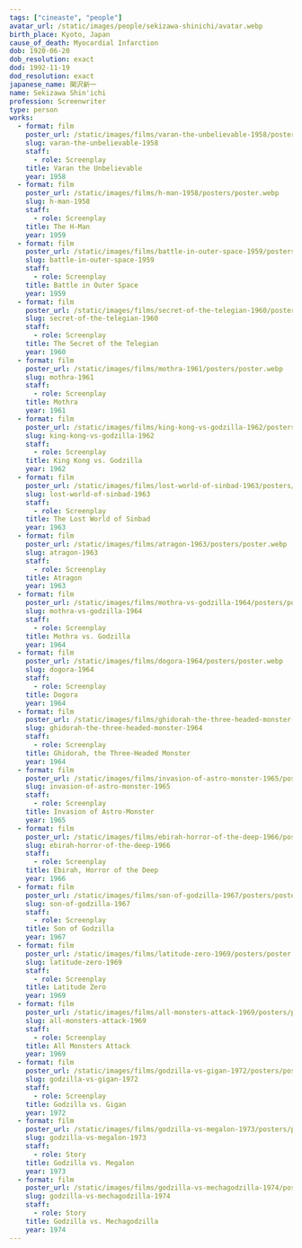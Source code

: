 ```yaml
---
tags: ["cineaste", "people"]
avatar_url: /static/images/people/sekizawa-shinichi/avatar.webp
birth_place: Kyoto, Japan
cause_of_death: Myocardial Infarction
dob: 1920-06-20
dob_resolution: exact
dod: 1992-11-19
dod_resolution: exact
japanese_name: 関沢新一
name: Sekizawa Shin'ichi
profession: Screenwriter
type: person
works:
  - format: film
    poster_url: /static/images/films/varan-the-unbelievable-1958/posters/poster.webp
    slug: varan-the-unbelievable-1958
    staff:
      - role: Screenplay
    title: Varan the Unbelievable
    year: 1958
  - format: film
    poster_url: /static/images/films/h-man-1958/posters/poster.webp
    slug: h-man-1958
    staff:
      - role: Screenplay
    title: The H-Man
    year: 1959
  - format: film
    poster_url: /static/images/films/battle-in-outer-space-1959/posters/poster.webp
    slug: battle-in-outer-space-1959
    staff:
      - role: Screenplay
    title: Battle in Outer Space
    year: 1959
  - format: film
    poster_url: /static/images/films/secret-of-the-telegian-1960/posters/poster.webp
    slug: secret-of-the-telegian-1960
    staff:
      - role: Screenplay
    title: The Secret of the Telegian
    year: 1960
  - format: film
    poster_url: /static/images/films/mothra-1961/posters/poster.webp
    slug: mothra-1961
    staff:
      - role: Screenplay
    title: Mothra
    year: 1961
  - format: film
    poster_url: /static/images/films/king-kong-vs-godzilla-1962/posters/poster.webp
    slug: king-kong-vs-godzilla-1962
    staff:
      - role: Screenplay
    title: King Kong vs. Godzilla
    year: 1962
  - format: film
    poster_url: /static/images/films/lost-world-of-sinbad-1963/posters/poster.webp
    slug: lost-world-of-sinbad-1963
    staff:
      - role: Screenplay
    title: The Lost World of Sinbad
    year: 1963
  - format: film
    poster_url: /static/images/films/atragon-1963/posters/poster.webp
    slug: atragon-1963
    staff:
      - role: Screenplay
    title: Atragon
    year: 1963
  - format: film
    poster_url: /static/images/films/mothra-vs-godzilla-1964/posters/poster.webp
    slug: mothra-vs-godzilla-1964
    staff:
      - role: Screenplay
    title: Mothra vs. Godzilla
    year: 1964
  - format: film
    poster_url: /static/images/films/dogora-1964/posters/poster.webp
    slug: dogora-1964
    staff:
      - role: Screenplay
    title: Dogora
    year: 1964
  - format: film
    poster_url: /static/images/films/ghidorah-the-three-headed-monster-1964/posters/poster.webp
    slug: ghidorah-the-three-headed-monster-1964
    staff:
      - role: Screenplay
    title: Ghidorah, the Three-Headed Monster
    year: 1964
  - format: film
    poster_url: /static/images/films/invasion-of-astro-monster-1965/posters/poster.webp
    slug: invasion-of-astro-monster-1965
    staff:
      - role: Screenplay
    title: Invasion of Astro-Monster
    year: 1965
  - format: film
    poster_url: /static/images/films/ebirah-horror-of-the-deep-1966/posters/poster.webp
    slug: ebirah-horror-of-the-deep-1966
    staff:
      - role: Screenplay
    title: Ebirah, Horror of the Deep
    year: 1966
  - format: film
    poster_url: /static/images/films/son-of-godzilla-1967/posters/poster.webp
    slug: son-of-godzilla-1967
    staff:
      - role: Screenplay
    title: Son of Godzilla
    year: 1967
  - format: film
    poster_url: /static/images/films/latitude-zero-1969/posters/poster.webp
    slug: latitude-zero-1969
    staff:
      - role: Screenplay
    title: Latitude Zero
    year: 1969
  - format: film
    poster_url: /static/images/films/all-monsters-attack-1969/posters/poster.webp
    slug: all-monsters-attack-1969
    staff:
      - role: Screenplay
    title: All Monsters Attack
    year: 1969
  - format: film
    poster_url: /static/images/films/godzilla-vs-gigan-1972/posters/poster.webp
    slug: godzilla-vs-gigan-1972
    staff:
      - role: Screenplay
    title: Godzilla vs. Gigan
    year: 1972
  - format: film
    poster_url: /static/images/films/godzilla-vs-megalon-1973/posters/poster.webp
    slug: godzilla-vs-megalon-1973
    staff:
      - role: Story
    title: Godzilla vs. Megalon
    year: 1973
  - format: film
    poster_url: /static/images/films/godzilla-vs-mechagodzilla-1974/posters/poster.webp
    slug: godzilla-vs-mechagodzilla-1974
    staff:
      - role: Story
    title: Godzilla vs. Mechagodzilla
    year: 1974
---
```

